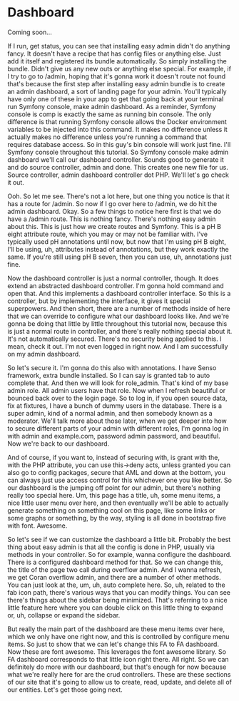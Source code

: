# Dashboard

Coming soon...

If I run, get status, you can see that installing easy admin didn't do anything
fancy. It doesn't have a recipe that has config files or anything else. Just add it
itself and registered its bundle automatically. So simply installing the bundle.
Didn't give us any new outs or anything else special. For example, if I try to go to
/admin, hoping that it's gonna work it doesn't route not found that's because the
first step after installing easy admin bundle is to create an admin dashboard, a sort
of landing page for your admin. You'll typically have only one of these in your app
to get that going back at your terminal run Symfony console, make admin dashboard. As
a reminder, Symfony console is comp is exactly the same as running bin console. The
only difference is that running Symfony console allows the Docker environment
variables to be injected into this command. It makes no difference unless it actually
makes no difference unless you're running a command that requires database access. So
in this guy's bin console will work just fine. I'll Symfony console throughout this
tutorial. So Symfony console make admin dashboard we'll call our dashboard
controller. Sounds good to generate it and do source controller, admin and done. This
creates one new file for us. Source controller, admin dashboard controller dot PHP.
We'll let's go check it out.

Ooh. So let me see. There's not a lot here, but one thing you notice is that it has a
route for /admin. So now if I go over here to /admin, we do hit the admin dashboard.
Okay. So a few things to notice here first is that we do have a /admin route. This is
nothing fancy. There's nothing easy admin about this. This is just how we create
routes and Symfony. This is a pH B eight attribute route, which you may or may not be
familiar with. I've typically used pH annotations until now, but now that I'm using
pH B eight, I'll be using, uh, attributes instead of annotations, but they work
exactly the same. If you're still using pH B seven, then you can use, uh, annotations
just fine.

Now the dashboard controller is just a normal controller, though. It does extend an
abstracted dashboard controller. I'm gonna hold command and open that. And this
implements a dashboard controller interface. So this is a controller, but by
implementing the interface, it gives it special superpowers. And then short, there
are a number of methods inside of here that we can override to configure what our
dashboard looks like. And we're gonna be doing that little by little throughout this
tutorial now, because this is just a normal route in controller, and there's really
nothing special about it. It's not automatically secured. There's no security being
applied to this. I mean, check it out. I'm not even logged in right now. And I am
successfully on my admin dashboard.

So let's secure it. I'm gonna do this also with annotations. I have Senso framework,
extra bundle installed. So I can say is granted tab to auto complete that. And then
we will look for role_admin. That's kind of my base admin role. All admin users have
that role. Now when I refresh beautiful or bounced back over to the login page. So to
log in, if you open source data, fix at fixtures, I have a bunch of dummy users in
the database. There is a super admin, kind of a normal admin, and then somebody known
as a moderator. We'll talk more about those later, when we get deeper into how to
secure different parts of your admin with different roles, I'm gonna log in with
admin and example.com, password admin password, and beautiful. Now we're back to our
dashboard.

And of course, if you want to, instead of securing with, is grant with the, with the
PHP attribute, you can use this->deny acts, unless granted you can also go to config
packages, secure that AML and down at the bottom, you can always just use access
control for this whichever one you like better. So our dashboard is the jumping off
point for our admin, but there's nothing really too special here. Um, this page has a
title, uh, some menu items, a nice little user menu over here, and then eventually
we'll be able to actually generate something on something cool on this page, like
some links or some graphs or something, by the way, styling is all done in bootstrap
five with font. Awesome.

So let's see if we can customize the dashboard a little bit. Probably the best thing
about easy admin is that all the config is done in PHP, usually via methods in your
controller. So for example, wanna configure the dashboard. There is a configured
dashboard method for that. So we can change this, the title of the page two call
during overflow admin. And I wanna refresh, we get Coran overflow admin, and there
are a number of other methods. You can just look at the, um, uh, auto complete here.
So, uh, related to the fab icon path, there's various ways that you can modify
things. You can see there's things about the sidebar being minimized. That's
referring to a nice little feature here where you can double click on this little
thing to expand or, uh, collapse or expand the sidebar.

But really the main part of the dashboard are these menu items over here, which we
only have one right now, and this is controlled by configure menu items. So just to
show that we can let's change this FA to FA dashboard. Now these are font awesome.
This leverages the font awesome library. So FA dashboard corresponds to that little
icon right there. All right. So we can definitely do more with our dashboard, but
that's enough for now because what we're really here for are the crud controllers.
These are these sections of our site that it's going to allow us to create, read,
update, and delete all of our entities. Let's get those going next.

